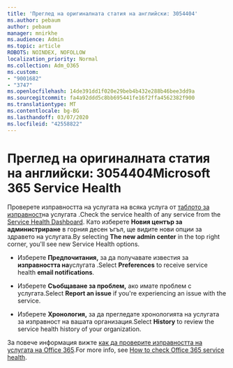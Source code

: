 ```yaml
---
title: 'Преглед на оригиналната статия на английски: 3054404'
ms.author: pebaum
author: pebaum
manager: mnirkhe
ms.audience: Admin
ms.topic: article
ROBOTS: NOINDEX, NOFOLLOW
localization_priority: Normal
ms.collection: Adm_O365
ms.custom:
- "9001682"
- "3747"
ms.openlocfilehash: 14de391dd1f020e29beb4b432e288b46bee3dd9a
ms.sourcegitcommit: fa4a92ddd5c8bb695441fe16f2ffa4562382f900
ms.translationtype: MT
ms.contentlocale: bg-BG
ms.lasthandoff: 03/07/2020
ms.locfileid: "42558822"
---
```

# <a name="microsoft-365-service-health"></a><span data-ttu-id="d103b-102">Преглед на оригиналната статия на английски: 3054404</span><span class="sxs-lookup"><span data-stu-id="d103b-102">Microsoft 365 Service Health</span></span>


<span data-ttu-id="d103b-103">Проверете изправността на услугата на всяка услуга от [таблото за изправност](https://admin.microsoft.com/Adminportal/Home?source=applauncher#/servicehealth)на услугата .</span><span class="sxs-lookup"><span data-stu-id="d103b-103">Check the service health of any service from the [Service Health Dashboard](https://admin.microsoft.com/Adminportal/Home?source=applauncher#/servicehealth).</span></span> <span data-ttu-id="d103b-104">Като изберете **Новия център за администриране** в горния десен ъгъл, ще видите нови опции за здравето на услугата.</span><span class="sxs-lookup"><span data-stu-id="d103b-104">By selecting **The new admin center** in the top right corner, you'll see new Service Health options.</span></span>

- <span data-ttu-id="d103b-105">Изберете **Предпочитания,** за да получавате известия за **изправността на**услугата .</span><span class="sxs-lookup"><span data-stu-id="d103b-105">Select **Preferences** to receive service health **email notifications**.</span></span>

- <span data-ttu-id="d103b-106">Изберете **Съобщаване за проблем,** ако имате проблем с услугата.</span><span class="sxs-lookup"><span data-stu-id="d103b-106">Select **Report an issue** if you're experiencing an issue with the service.</span></span>

- <span data-ttu-id="d103b-107">Изберете **Хронология,** за да прегледате хронологията на услугата за изправност на вашата организация.</span><span class="sxs-lookup"><span data-stu-id="d103b-107">Select **History** to review the service health history of your organization.</span></span> 

<span data-ttu-id="d103b-108">За повече информация вижте [как да проверите изправността на услугата на Office 365](https://docs.microsoft.com/en-us/office365/enterprise/view-service-health).</span><span class="sxs-lookup"><span data-stu-id="d103b-108">For more info, see [How to check Office 365 service health](https://docs.microsoft.com/en-us/office365/enterprise/view-service-health).</span></span> 